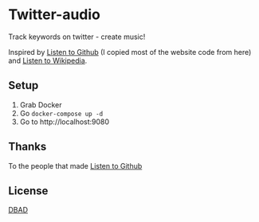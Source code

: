 # Twitter-audio

Track keywords on twitter - create music!

Inspired by [Listen to Github](https://github.audio/) (I copied most of the website code from here) and [Listen to Wikipedia](http://listen.hatnote.com/).

## Setup

1. Grab Docker
2. Go `docker-compose up -d`
3. Go to http://localhost:9080

## Thanks
To the people that made [Listen to Github](https://github.audio/)

## License
[DBAD](http://www.dbad-license.org/)